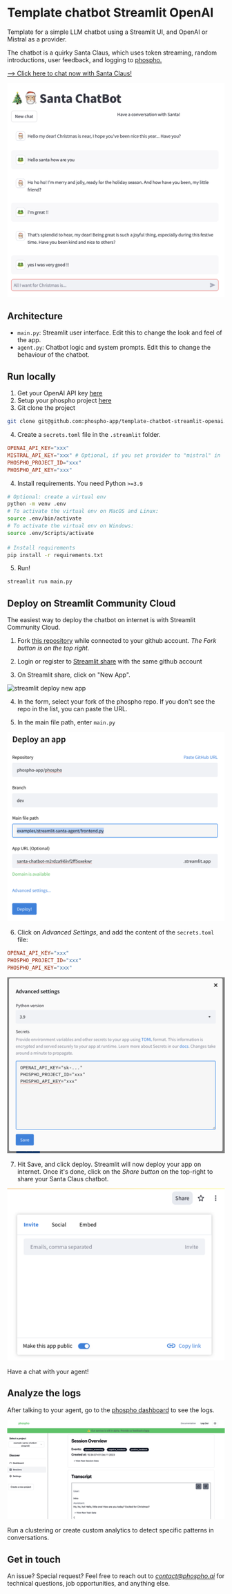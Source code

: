 # Template chatbot Streamlit OpenAI

Template for a simple LLM chatbot using a Streamlit UI, and OpenAI or Mistral as a provider.

The chatbot is a quirky Santa Claus, which uses token streaming, random introductions, user feedback, and logging to [phospho.](https://phospho.ai)

[--> Click here to chat now with Santa Claus!](https://santa-agent.streamlit.app)

![Santa Claus chatbot](screenshots/chatbot.png)

## Architecture

- `main.py`: Streamlit user interface. Edit this to change the look and feel of the app.
- `agent.py`: Chatbot logic and system prompts. Edit this to change the behaviour of the chatbot.

## Run locally

1. Get your OpenAI API key [here](https://platform.openai.com)
2. Setup your phospho project [here](http://platform.phospho.ai)
3. Git clone the project

```bash
git clone git@github.com:phospho-app/template-chatbot-streamlit-openai.git
```

4. Create a `secrets.toml` file in the `.streamlit` folder.

```toml secrets.toml
OPENAI_API_KEY="xxx"
MISTRAL_API_KEY="xxx" # Optional, if you set provider to "mistral" in `main.py`
PHOSPHO_PROJECT_ID="xxx"
PHOSPHO_API_KEY="xxx"
```

4. Install requirements. You need Python `>=3.9`

```bash
# Optional: create a virtual env
python -m venv .env
# To activate the virtual env on MacOS and Linux:
source .env/bin/activate
# To activate the virtual env on Windows:
source .env/Scripts/activate

# Install requirements
pip install -r requirements.txt
```

5. Run!

```bash
streamlit run main.py
```

## Deploy on Streamlit Community Cloud

The easiest way to deploy the chatbot on internet is with Streamlit Community Cloud.

1. Fork [this repository](https://github.com/phospho-app/template-chatbot-streamlit-openai) while connected to your github account. _The Fork button is on the top right._

2. Login or register to [Streamlit share](https://share.streamlit.io) with the same github account

3. On Streamlit share, click on "New App".

![streamlit deploy new app](https://docs.streamlit.io/images/streamlit-community-cloud/deploy-empty-new-app.png)

4. In the form, select your fork of the phospho repo. If you don't see the repo in the list, you can paste the URL.

5. In the main file path, enter `main.py`

![Form streamlit deploy](screenshots/deploy_app.png)

6. Click on _Advanced Settings_, and add the content of the `secrets.toml` file:

```toml secrets.toml
OPENAI_API_KEY="xxx"
PHOSPHO_PROJECT_ID="xxx"
PHOSPHO_API_KEY="xxx"
```

![Add secrets to the Advanced Settings](screenshots/streamlit_secrets.png)

7. Hit Save, and click deploy. Streamlit will now deploy your app on internet. Once it's done, click on the _Share button_ on the top-right to share your Santa Claus chatbot.

![Share your app](screenshots/share_app.png)

Have a chat with your agent!

## Analyze the logs

After talking to your agent, go to the [phospho dashboard](https://platform.phospho.app) to see the logs.

![Learn more about your app on the phospho dashboard](screenshots/phospho_dashboard.png)

Run a clustering or create custom analytics to detect specific patterns in conversations.

## Get in touch

An issue? Special request? Feel free to reach out to *contact@phospho.ai* for technical questions, job opportunities, and anything else.
